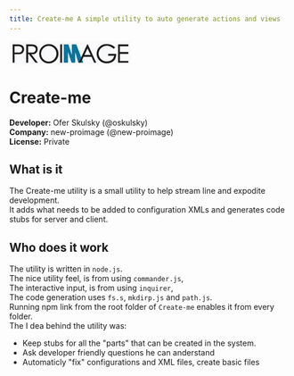 ```yaml
---
title: Create-me A simple utility to auto generate actions and views
---
```


[![New ProImage](/images/ProImage.png)](http://www.new-proimage.com/)
# Create-me  
__Developer:__ Ofer Skulsky (@oskulsky)  
__Company:__ new-proimage (@new-proimage)  
__License:__ Private

## What is it
The Create-me utility is a small utility to help stream line and expodite development.  
It adds what needs to be added to configuration XMLs and generates code stubs for server and client.

## Who does it work
The utility is written in `node.js`.  
The nice utility feel, is from using `commander.js`,  
The interactive input, is from using `inquirer`,  
The code generation uses `fs.s`, `mkdirp.js` and `path.js`.  
Running npm link from the root folder of `Create-me` enables it from every folder.  
The I dea behind the utility was:
* Keep stubs for all the "parts" that can be created in the system.
* Ask developer friendly questions he can anderstand
* Automaticly "fix" configurations and XML files, create basic files